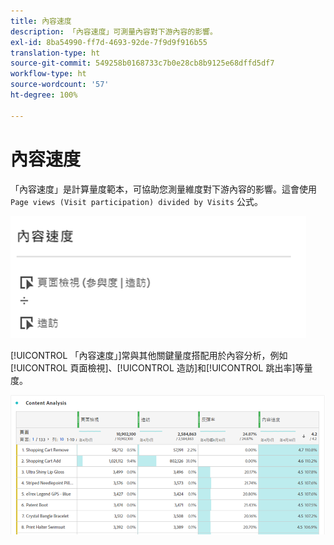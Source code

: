 ```yaml
---
title: 內容速度
description: 「內容速度」可測量內容對下游內容的影響。
exl-id: 8ba54990-ff7d-4693-92de-7f9d9f916b55
translation-type: ht
source-git-commit: 549258b0168733c7b0e28cb8b9125e68dffd5df7
workflow-type: ht
source-wordcount: '57'
ht-degree: 100%

---
```


# 內容速度

「內容速度」是計算量度範本，可協助您測量維度對下游內容的影響。這會使用 `Page views (Visit participation) divided by Visits` 公式。

![](assets/cont-velo-1.png)

[!UICONTROL 「內容速度」]常與其他關鍵量度搭配用於內容分析，例如[!UICONTROL 頁面檢視]、[!UICONTROL 造訪]和[!UICONTROL 跳出率]等量度。

![](assets/cont-velo-3.png)
